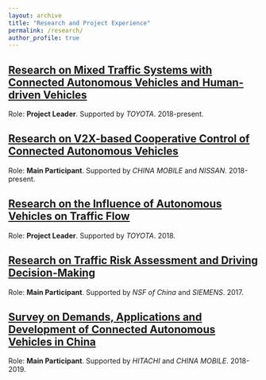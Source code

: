 ```yaml
---
layout: archive
title: "Research and Project Experience"
permalink: /research/
author_profile: true
---
```


## [Research on Mixed Traffic Systems with Connected Autonomous Vehicles and Human-driven Vehicles](https://wangjw18.github.io/research/2019-mixed-traffic)

Role: **Project Leader**. Supported by *TOYOTA*. 2018-present.

## [Research on V2X-based Cooperative Control of Connected Autonomous Vehicles](https://wangjw18.github.io/research/2019-v2x)

Role: **Main Participant**. Supported by *CHINA MOBILE* and *NISSAN*. 2018-present.

## [Research on the Influence of Autonomous Vehicles on Traffic Flow](https://wangjw18.github.io/research/2018-influence)

Role: **Project Leader**. Supported by *TOYOTA*. 2018.

## [Research on Traffic Risk Assessment and Driving Decision-Making](https://wangjw18.github.io/research/2017-traffic-risk)

Role: **Main Participant**. Supported by *NSF of China* and *SIEMENS*. 2017.

## [Survey on Demands, Applications and Development of Connected Autonomous Vehicles in China](https://wangjw18.github.io/research/2018-survey)

Role: **Main Participant**. Supported by *HITACHI* and *CHINA MOBILE*. 2018-2019.